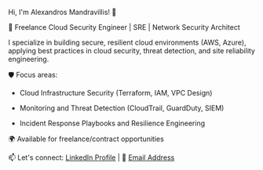 Hi, I'm Alexandros Mandravillis! 👋

🚀 Freelance Cloud Security Engineer | SRE | Network Security Architect

I specialize in building secure, resilient cloud environments (AWS, Azure), applying best practices in cloud security, threat detection, and site reliability engineering.

🛡️ Focus areas:

- Cloud Infrastructure Security (Terraform, IAM, VPC Design)

- Monitoring and Threat Detection (CloudTrail, GuardDuty, SIEM)

- Incident Response Playbooks and Resilience Engineering

🌍 Available for freelance/contract opportunities

📫 Let's connect: [LinkedIn Profile](https://www.linkedin.com/in/alexandros-mandravillis-8a92a744/) | 📧 [Email Address](amandravillis@outlook.com)
